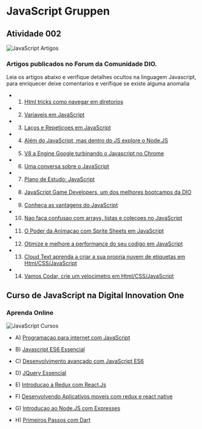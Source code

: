# JavaScript Gruppen

## Atividade 002

![JavaScript Artigos](/images/JavascriptLogo.png)

### Artigos publicados no Forum da Comunidade DIO.

Leia os artigos abaixo e verifique detalhes ocultos na linguagem Javascript, para enriquecer deixe comentarios e verifique se existe alguma anomalia

- 1) [Html tricks como navegar em diretorios](https://web.digitalinnovation.one/articles/html-tricks-como-navegar-em-diretorios?back=/articles)

- 2) [Variaveis em JavaScript](https://web.digitalinnovation.one/articles/dia-3-javascript-variaveis?back=/articles)

- 3) [Laços e Repetiçoes em JavaScript](https://web.digitalinnovation.one/articles/dia-4-javascript-e-lacos-de-repeticao?back=/articles)

- 4) [Além do JavaScript, mas dentro do JS explore o Node.JS](https://web.digitalinnovation.one/articles/dia-5-explorando-alem-do-js-mas-dentro-do-js-conheca-o-nodejs?back=/articles)

- 5) [V8 a Engine Google turbinando o Javascript no Chrome](https://web.digitalinnovation.one/articles/v8-a-engine-do-chrome-turbinando-seu-javascript?back=/articles)

- 6) [Uma conversa sobre o JavaScript](https://web.digitalinnovation.one/articles/dia-6-uma-conversa-sobre-javascript?back=/articles)

- 7) [Plano de Estudo: JavaScript](https://web.digitalinnovation.one/articles/dia-7-javascript-plano-de-estudos?back=/articles)

- 8) [JavaScript Game Developers, um dos melhores bootcamps da DIO](https://web.digitalinnovation.one/articles/dia-10-um-dos-melhores-bootcamps-js-game-developers?back=/articles)

- 9) [Conheça as vantagens do JavaScript](https://web.digitalinnovation.one/articles/dia-16-vantagens-do-javascript?back=/articles)

- 10) [Nao faça confusao com arrays, listas e coleçoes no JavaScript](https://web.digitalinnovation.one/articles/dia-17-nao-faca-confusao-com-arrays-listas-e-colecoes-no-javascript?back=/articles)

- 11) [O Poder da Animaçao com Sprite Sheets em JavaScript](https://web.digitalinnovation.one/articles/javascript-o-poder-da-animacao-em-sprite-sheets?back=/articles)

- 12) [Otimize e melhore a performance do seu codigo em JavaScript](https://web.digitalinnovation.one/articles/javascript-otimize-e-melhore-a-performance-do-seu-codigo?back=/articles)

- 13) [Cloud Text aprenda a criar a sua propria nuvem de etiquetas em Html/CSS/JavaScript](https://web.digitalinnovation.one/articles/aprenda-a-fazer-uma-nuvem-de-etiquetas-em-html-css-e-javascript?back=/articles)

- 14) [Vamos Codar, crie um velocimetro em Html/CSS/JavaScript](https://web.digitalinnovation.one/articles/vamos-codar-crie-um-velocimetro-em-html-css-e-javascript?back=/articles)



## Curso de JavaScript na Digital Innovation One

### Aprenda Online

![JavaScript Cursos](/images/JavascriptScreen.png)

- A) [Programaçao para internet com JavaScript](https://web.digitalinnovation.one/course/programacao-para-internet-com-javascript/learning/33e81edf-6f9b-4b97-b3c6-12d930cf0831/?back=/browse)

- B) [Javascript ES6 Essencial](https://web.digitalinnovation.one/course/javascript-es6-essencial/learning/183aad79-0e6d-4acb-880f-b0e179824a81/?back=/browse)

- C) [Desenvolvimento avançado com JavaScript ES6](https://web.digitalinnovation.one/course/desenvolvimento-avancado-com-javascript-es6/learning/75ee88ab-99f3-4ab8-8620-7efafcb26481/?back=/browse)

- D) [JQuery Essencial](https://web.digitalinnovation.one/course/jquery-essencial/learning/3b07becd-4b8c-4538-ae36-532dc6b27866/?back=/browse)

- E) [Introduçao a Redux com React.Js](https://web.digitalinnovation.one/course/introducao-a-redux-com-reactjs/learning/bc065cf4-d5b6-4d1e-823a-2815b72cebcc/?back=/browse)

- F) [Desenvolvendo Aplicativos moveis com redux e react native](https://web.digitalinnovation.one/course/desenvolvendo-aplicativos-moveis-com-redux-e-react-native/learning/ea3a34ec-f65e-497b-b47e-d0f6e8e033db/?back=/browse)

- G) [Introduçao ao Node.JS com Expresses](https://web.digitalinnovation.one/course/introducao-ao-nodejs-com-expresses/learning/3f18da80-2051-44dd-b065-562751093ac3/?back=/browse)

- H) [Primeiros Passos com Dart](https://web.digitalinnovation.one/course/primeiros-passos-com-dart/learning/294c718f-7e78-476f-ad40-de0936481cb9/?back=/browse)

